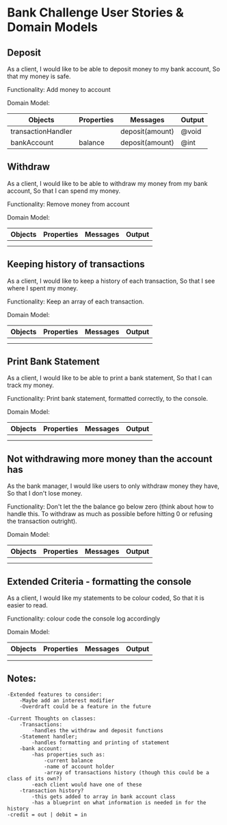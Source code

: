 # Bank Challenge User Stories & Domain Models

## Deposit 
As a client,
I would like to be able to deposit money to my bank account,
So that my money is safe.

Functionality: Add money to account 

Domain Model:

Objects | Properties | Messages | Output
--------|------------|----------|-------
transactionHandler |            | deposit(amount) | @void
bankAccount   | balance            | deposit(amount)          | @int


## Withdraw
As a client,
I would like to be able to withdraw my money from my bank account,
So that I can spend my money.

Functionality: Remove money from account

Domain Model:

Objects | Properties | Messages | Output
--------|------------|----------|-------
 |            |  | 
   |        |           | 

## Keeping history of transactions
As a client, 
I would like to keep a history of each transaction,
So that I see where I spent my money.

Functionality: Keep an array of each transaction.

Domain Model:

Objects | Properties | Messages | Output
--------|------------|----------|-------
 |            |  | 
   |        |           | 


## Print Bank Statement
As a client,
I would like to be able to print a bank statement,
So that I can track my money.

Functionality: Print bank statement, formatted correctly, to the console.

Domain Model:

Objects | Properties | Messages | Output
--------|------------|----------|-------
 |            |  | 
   |        |           | 


## Not withdrawing more money than the account has
As the bank manager,
I would like users to only withdraw money they have,
So that I don't lose money.

Functionality: Don't let the the balance go below zero (think about how to handle this. To withdraw as much as possible before hitting 0 or refusing the transaction outright).

Domain Model:

Objects | Properties | Messages | Output
--------|------------|----------|-------
 |            |  | 
   |        |           | 

## Extended Criteria - formatting the console
As a client,
I would like my statements to be colour coded,
So that it is easier to read.

Functionality: colour code the console log accordingly

Domain Model:

Objects | Properties | Messages | Output
--------|------------|----------|-------
 |            |  | 
   |        |           | 


## Notes:
    -Extended features to consider: 
        -Maybe add an interest modifier
        -Overdraft could be a feature in the future

    -Current Thoughts on classes:
        -Transactions:
            -handles the withdraw and deposit functions
        -Statement handler;
            -handles formatting and printing of statement
        -bank account:
            -has properties such as:
                -current balance
                -name of account holder
                -array of transactions history (though this could be a class of its own?)
            -each client would have one of these
        -transaction history?
            -this gets added to array in bank account class 
            -has a blueprint on what information is needed in for the history
    -credit = out | debit = in